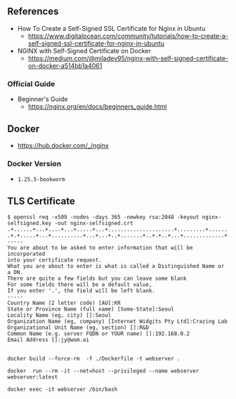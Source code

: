 ## References
* How To Create a Self-Signed SSL Certificate for Nginx in Ubuntu
  * https://www.digitalocean.com/community/tutorials/how-to-create-a-self-signed-ssl-certificate-for-nginx-in-ubuntu
* NGINX with Self-Signed Certificate on Docker
  * https://medium.com/@miladev95/nginx-with-self-signed-certificate-on-docker-a514bb1a4061
### Official Guide
* Beginner's Guide
  * https://nginx.org/en/docs/beginners_guide.html

## Docker
* https://hub.docker.com/_/nginx
### Docker Version
* `1.25.5-bookworm`
## TLS Certificate
```
$ openssl req -x509 -nodes -days 365 -newkey rsa:2048 -keyout nginx-selfsigned.key -out nginx-selfsigned.crt
.+......+...+....+...+.....+...+.....................+.........+.......+.....+...+.+.....+...+.............+.........+......+..+...+...+++++++++++++++++++++++++++++++++++++++++++++++++++++++++++++++++*..........+.........+..+...+.......+.....+....+.........+..+...+...+....+...........+.......+........+++++++++++++++++++++++++++++++++++++++++++++++++++++++++++++++++*..+......+.+.....+.+...+..+.......+...+...+..+............+.......+...+.....+.+..+...................+.....+....+..............+...+....+...+..+....+..+...+....+..+...+...+............+..................+...+......+..........+........+......+.......+...............+.....+..........+++++++++++++++++++++++++++++++++++++++++++++++++++++++++++++++++
.+.+.....+...+..........+...+...+..+.......+..+.+..+...+.............+.....+............+++++++++++++++++++++++++++++++++++++++++++++++++++++++++++++++++*.........+..+.........+.......+..+.+..+.........+.........+.+.....+...+...+...+.........+...+.............+..+.............+..+.............+.........+...+++++++++++++++++++++++++++++++++++++++++++++++++++++++++++++++++*.............+.+...+..+......+..........+..+.+......+........+...+...+.......+..+.+..+..........+..+............+++++++++++++++++++++++++++++++++++++++++++++++++++++++++++++++++
-----
You are about to be asked to enter information that will be incorporated
into your certificate request.
What you are about to enter is what is called a Distinguished Name or a DN.
There are quite a few fields but you can leave some blank
For some fields there will be a default value,
If you enter '.', the field will be left blank.
-----
Country Name (2 letter code) [AU]:KR
State or Province Name (full name) [Some-State]:Seoul
Locality Name (eg, city) []:Seoul
Organization Name (eg, company) [Internet Widgits Pty Ltd]:Crazing Lab
Organizational Unit Name (eg, section) []:R&D
Common Name (e.g. server FQDN or YOUR name) []:192.168.0.2
Email Address []:jy@wom.ai
```

##
```
docker build --force-rm  -f ./Dockerfile -t webserver .
```
```
docker  run --rm -it --net=host --privileged --name webserver webserver:latest
```
```
docker exec -it webserver /bin/bash
```